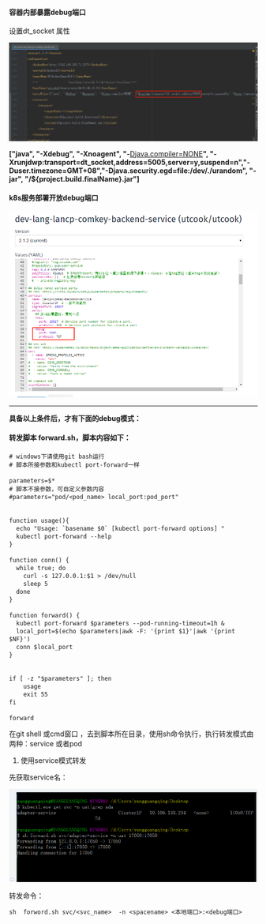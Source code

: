 #### 容器内部暴露debug端口

设置dt_socket 属性

![Image](Untitled.assets/Image.png)

**<entryPoint>["java", "-Xdebug", "-Xnoagent", "-**[Djava.compiler=NONE](http://djava.compiler%3dnone/)**", "-Xrunjdwp:transport=dt_socket,address=5005,server=y,suspend=n","-Duser.timezone=GMT+08","-Djava.security.egd=file:/dev/./urandom", "-jar", "/${project.build.finalName}.jar"]</entryPoint>**

#### k8s服务部署开放debug端口

![Image](Untitled.assets/Image-1601473348065.png)



---

**具备以上条件后，才有下面的debug模式：**

#### 转发脚本 forward.sh，脚本内容如下：

```shell
# windows下请使用git bash运行
# 脚本所接参数和kubectl port-forward一样

parameters=$*
# 脚本不接参数，可自定义参数内容  
#parameters="pod/<pod_name> local_port:pod_port"


function usage(){
  echo "Usage: `basename $0` [kubectl port-forward options] "
  kubectl port-forward --help   
}

function conn() {
  while true; do
    curl -s 127.0.0.1:$1 > /dev/null
    sleep 5
  done
}

function forward() {
  kubectl port-forward $parameters --pod-running-timeout=1h &
  local_port=$(echo $parameters|awk -F: '{print $1}'|awk '{print $NF}')
  conn $local_port
}


if [ -z "$parameters" ]; then
    usage
    exit 55
fi

forward
```

在git shell 或cmd窗口 ，去到脚本所在目录，使用sh命令执行，执行转发模式由两种：service 或者pod

1. 使用service模式转发

先获取service名：

![Image](Untitled.assets/Image-1601473697193.png)

转发命令：

```shell
sh  forword.sh svc/<svc_name>  -n <spacename> <本地端口>:<debug端口>
```



